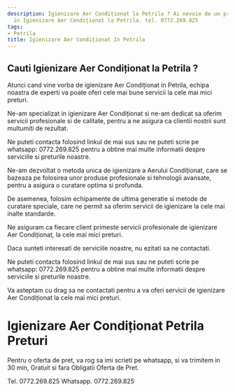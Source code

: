 ```yaml
---
description: Igienizare Aer Condiționat la Petrila ? Ai nevoie de un profesionist
  in Igienizare Aer Condiționat la Petrila. tel. 0772.269.825
tags:
- Petrila
title: Igienizare Aer Condiționat In Petrila
---
```



## Cauti Igienizare Aer Condiționat la Petrila ?

Atunci cand vine vorba de igienizare Aer Condiționat in Petrila, echipa noastra de experti va poate oferi cele mai bune servicii la cele mai mici preturi. 

Ne-am specializat in igienizare Aer Condiționat si ne-am dedicat sa oferim servicii profesionale si de calitate, pentru a ne asigura ca clientii nostrii sunt multumiti de rezultat. 

Ne puteti contacta folosind linkul de mai sus sau ne puteti scrie pe whatsapp: 0772.269.825 pentru a obtine mai multe informatii despre serviciile si preturile noastre. 

Ne-am dezvoltat o metoda unica de igienizare a Aerului Condiționat, care se bazeaza pe folosirea unor produse profesionale si tehnologii avansate, pentru a asigura o curatare optima si profunda.

De asemenea, folosim echipamente de ultima generatie si metode de curatare speciale, care ne permit sa oferim servicii de igienizare la cele mai inalte standarde.

Ne asiguram ca fiecare client primeste servicii profesionale de igienizare Aer Condiționat, la cele mai mici preturi. 

Daca sunteti interesati de serviciile noastre, nu ezitati sa ne contactati. 

Ne puteti contacta folosind linkul de mai sus sau ne puteti scrie pe whatsapp: 0772.269.825 pentru a obtine mai multe informatii despre serviciile si preturile noastre. 

Va asteptam cu drag sa ne contactati pentru a va oferi servicii de igienizare Aer Condiționat la cele mai mici preturi.

# Igienizare Aer Condiționat Petrila Preturi
Pentru o oferta de pret, va rog sa imi scrieti pe whatsapp, si va trimitem in 30 min, Gratuit si fara Obligatii Oferta de Pret.

Tel. 0772.269.825
Whatsapp. 0772.269.825